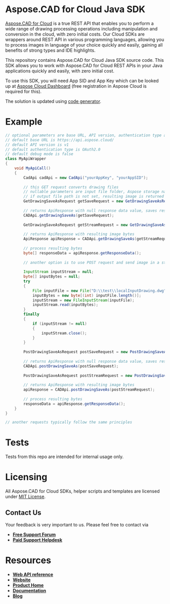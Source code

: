 # Aspose.CAD for Cloud Java SDK
[Aspose.CAD for Cloud](https://products.aspose.cloud/CAD/cloud) is a true REST API that enables you to perform a wide range of drawing processing operations including manipulation and conversion in the cloud, with zero initial costs. Our Cloud SDKs are wrappers around REST API in various programming languages, allowing you to process images in language of your choice quickly and easily, gaining all benefits of strong types and IDE highlights. 

This repository contains Aspose.CAD for Cloud Java SDK source code. This SDK allows you to work with Aspose.CAD for Cloud REST APIs in your Java applications quickly and easily, with zero initial cost.

To use this SDK, you will need App SID and App Key which can be looked up at [Aspose Cloud Dashboard](https://dashboard.aspose.cloud/#/apps) (free registration in Aspose Cloud is required for this).

The solution is updated using [code generator](https://github.com/aspose-CAD-cloud/aspose-CAD-cloud-codegen).

# Example
```java
// optional parameters are base URL, API version, authentication type and debug mode
// default base URL is https://api.aspose.cloud/
// default API version is v1
// default authentication type is OAuth2.0
// default debug mode is false
class MyApiWrapper
{
    void MyApiCall()
    {
        CadApi cadApi = new CadApi("yourAppKey", "yourAppSID");
        
        // this GET request converts drawing files
        // nullable parameters are input file folder, Aspose storage name (if you have more than one storage and want to use non-default one), rasterization options and output file path 
        // if output file path is not set, resulting image is returned in a stream; otherwise, it's saved at the specified path in the storage and null is returned
        GetDrawingSaveAsRequest getSaveRequest = new GetDrawingSaveAsRequest("inputDrawing.dxf", "png", "InputFolder", null, null, "ResultFolder/resultDrawing.png");
        
        // returns ApiResponse with null response data value, saves result to storage
        CADApi.getDrawingSaveAs(getSaveRequest);
        
        GetDrawingSaveAsRequest getStreamRequest = new GetDrawingSaveAsRequest("inputDrawing.dwg", "png", "InputFolder", null, null, null);
        
        // returns ApiResponse with resulting image bytes
        ApiResponse apiResponse = CADApi.getDrawingSaveAs(getStreamRequest);
        
        // process resulting bytes
        byte[] responseData = apiResponse.getResponseData();
        
        // another option is to use POST request and send image in a stream, if it's not present in your storage
        
        InputStream inputStream = null;
        byte[] inputBytes = null;
        try
        {
        	File inputFile = new File("D:\\test\\localInputDrawing.dwg");
        	inputBytes = new byte[(int) inputFile.length()];
        	inputStream = new FileInputStream(inputFile);
        	inputStream.read(inputBytes);
        }
        finally
        {
        	if (inputStream != null)
        	{
        		inputStream.close();
        	}
        }
        
        PostDrawingSaveAsRequest postSaveRequest = new PostDrawingSaveAsRequest(inputBytes, "png", null, "ResultFolder/resultDrawing.png", null);
        	
        // returns ApiResponse with null response data value, saves result to storage
        CADApi.postDrawingSaveAs(postSaveRequest);
        
        PostDrawingSaveAsRequest postStreamRequest = new PostDrawingSaveAsRequest(inputBytes, "png", null, null, null);
        	
        // returns ApiResponse with resulting image bytes
        apiResponse = CADApi.postDrawingSaveAs(postStreamRequest);
        
        // process resulting bytes
        responseData = apiResponse.getResponseData();
    }
}

// another requests typically follow the same principles
```

# Tests 
Tests from this repo are intended for internal usage only.

# Licensing
All Aspose.CAD for Cloud SDKs, helper scripts and templates are licensed under [MIT License](LICENSE).

## Contact Us
Your feedback is very important to us. Please feel free to contact via
+ [**Free Support Forum**](https://forum.aspose.cloud/c/cad)
+ [**Paid Support Helpdesk**](https://helpdesk.aspose.cloud/)

# Resources
+ [**Web API reference**](https://apireference.aspose.cloud/cad/)
+ [**Website**](https://www.aspose.cloud/)
+ [**Product Home**](https://products.aspose.cloud/cad)
+ [**Documentation**](https://docs.aspose.cloud/display/cadcloud/Home)
+ [**Blog**](https://blog.aspose.cloud/category/cad/)
